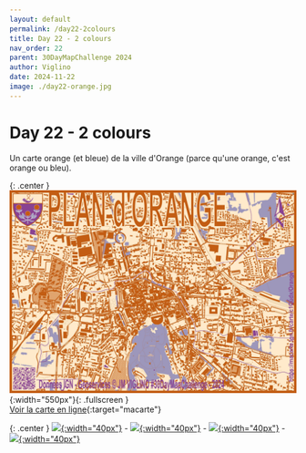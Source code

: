 ```yaml
---
layout: default
permalink: /day22-2colours
title: Day 22 - 2 colours
nav_order: 22
parent: 30DayMapChallenge 2024
author: Viglino
date: 2024-11-22
image: ./day22-orange.jpg
---
```

# Day 22 - 2 colours

Un carte orange (et bleue) de la ville d'Orange (parce qu'une orange, c'est orange ou bleu).

{: .center }
![](./day22-orange.jpg){:width="550px"}{: .fullscreen }    
[Voir la carte en ligne](https://macarte.ign.fr/carte/c1Qudx/Orange){:target="macarte"}

{: .center }
[![](https://upload.wikimedia.org/wikipedia/commons/5/5a/X_icon_2.svg){:width="40px"}](https://x.com/jmviglino/status/1859856842379211052) - [![](https://upload.wikimedia.org/wikipedia/commons/d/d5/Mastodon_logotype_%28simple%29_new_hue.svg){:width="40px"}](https://mapstodon.space/deck/@jmviglino/113525621486533444) - [![](https://upload.wikimedia.org/wikipedia/commons/7/7a/Bluesky_Logo.svg){:width="40px"}](https://bsky.app/profile/did:plc:dhkzuubapdaekmh6twharwqu/post/3lbjjr4tr4k27) - [![](https://upload.wikimedia.org/wikipedia/commons/8/81/LinkedIn_icon.svg){:width="40px"}](https://www.linkedin.com/feed/update/urn:li:activity:7265761244450631680/)
